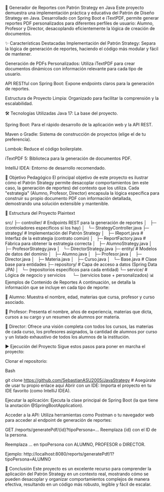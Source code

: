 🚀 Generador de Reportes con Patrón Strategy en Java
Este proyecto demuestra una implementación práctica y educativa del Patrón de Diseño Strategy en Java. Desarrollado con Spring Boot e iTextPDF, permite generar reportes PDF personalizados para diferentes perfiles de usuario: Alumno, Profesor y Director, desacoplando eficientemente la lógica de creación de documentos.

✨ Características Destacadas
Implementación del Patrón Strategy: Separa la lógica de generación de reportes, haciendo el código más modular y fácil de mantener.

Generación de PDFs Personalizados: Utiliza iTextPDF para crear documentos dinámicos con información relevante para cada tipo de usuario.

API RESTful con Spring Boot: Expone endpoints claros para la generación de reportes.

Estructura de Proyecto Limpia: Organizado para facilitar la comprensión y la escalabilidad.

🛠️ Tecnologías Utilizadas
Java 17: La base del proyecto.

Spring Boot: Para el rápido desarrollo de la aplicación web y la API REST.

Maven o Gradle: Sistema de construcción de proyectos (elige el de tu preferencia).

Lombok: Reduce el código boilerplate.

iTextPDF 5: Biblioteca para la generación de documentos PDF.

IntelliJ IDEA: Entorno de desarrollo recomendado.

🎯 Objetivo Pedagógico
El principal objetivo de este proyecto es ilustrar cómo el Patrón Strategy permite desacoplar comportamientos (en este caso, la generación de reportes) del contexto que los utiliza. Cada "estrategia" (Alumno, Profesor, Director) encapsula la lógica específica para construir su propio documento PDF con información detallada, demostrando una solución extensible y mantenible.

📁 Estructura del Proyecto
Plaintext

src/
 ├─ controller/          # Endpoints REST para la generación de reportes
 │   ├─ (controladores específicos si los hay)
 │   └─ StrategyController.java
 ├─ strategy/            # Implementación del Patrón Strategy
 │   ├─ IReport.java       # Interfaz de la estrategia (contrato común)
 │   ├─ ReportFactory.java # Fábrica para obtener la estrategia correcta
 │   ├─ AlumnoStrategy.java
 │   ├─ ProfesorStrategy.java
 │   └─ DirectorStrategy.java
 ├─ entity/              # Modelos de datos del dominio
 │   ├─ Alumno.java
 │   ├─ Profesor.java
 │   ├─ Director.java
 │   ├─ Materia.java
 │   ├─ Curso.java
 │   └─ Base.java          # Clase base para entidades
 ├─ repository/          # Capa de acceso a datos (Spring Data JPA)
 │   └─ (repositorios específicos para cada entidad)
 └─ service/             # Lógica de negocio y servicios
      └─ (servicios base + personalizados)
📊 Ejemplos de Contenido de Reportes
A continuación, se detalla la información que se incluye en cada tipo de reporte:

🔹 Alumno: Muestra el nombre, edad, materias que cursa, profesor y curso asociado.

🔹 Profesor: Presenta el nombre, años de experiencia, materias que dicta, cursos a su cargo y un resumen de alumnos por materia.

🔹 Director: Ofrece una visión completa con todos los cursos, las materias de cada curso, los profesores asignados, la cantidad de alumnos por curso y un listado exhaustivo de todos los alumnos de la institución.

▶️ Ejecución del Proyecto
Sigue estos pasos para poner en marcha el proyecto:

Clonar el repositorio:

Bash

git clone https://github.com/SebastianASU2005/JavaStrategy # Asegúrate de usar tu propio enlace aquí
Abrir con un IDE: Importa el proyecto en tu IDE favorito (como IntelliJ IDEA).

Ejecutar la aplicación: Ejecuta la clase principal de Spring Boot (la que tiene la anotación @SpringBootApplication).

Acceder a la API: Utiliza herramientas como Postman o tu navegador web para acceder al endpoint de generación de reportes:

GET /reports/generatePdf/{id}?tipoPersona=...
Reemplaza {id} con el ID de la persona.

Reemplaza ... en tipoPersona con ALUMNO, PROFESOR o DIRECTOR.

Ejemplo: http://localhost:8080/reports/generatePdf/1?tipoPersona=ALUMNO

📌 Conclusión
Este proyecto es un excelente recurso para comprender la aplicación del Patrón Strategy en un contexto real, mostrando cómo se pueden desacoplar y organizar comportamientos complejos de manera efectiva, resultando en un código más robusto, legible y fácil de escalar.